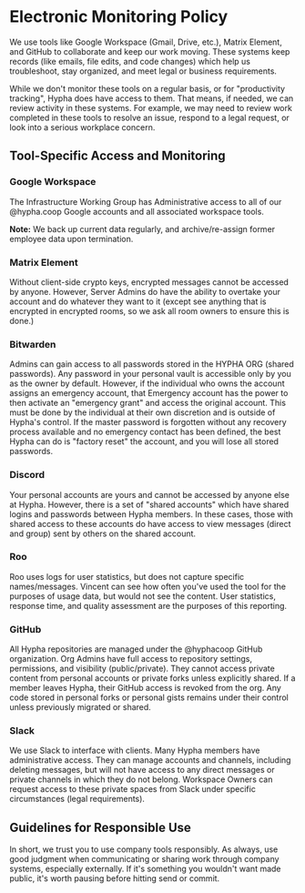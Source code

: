 # Electronic Monitoring Policy

We use tools like Google Workspace (Gmail, Drive, etc.), Matrix Element, and GitHub to collaborate and keep our work moving. These systems keep records (like emails, file edits, and code changes) which help us troubleshoot, stay organized, and meet legal or business requirements.

While we don't monitor these tools on a regular basis, or for "productivity tracking", Hypha does have access to them. That means, if needed, we can review activity in these systems. For example, we may need to review work completed in these tools to resolve an issue, respond to a legal request, or look into a serious workplace concern.

## Tool-Specific Access and Monitoring

### Google Workspace

The Infrastructure Working Group has Administrative access to all of our @hypha.coop Google accounts and all associated workspace tools. 

**Note:** We back up current data regularly, and archive/re-assign former employee data upon termination.

### Matrix Element

Without client-side crypto keys, encrypted messages cannot be accessed by anyone. However, Server Admins do have the ability to overtake your account and do whatever they want to it (except see anything that is encrypted in encrypted rooms, so we ask all room owners to ensure this is done.)

### Bitwarden

Admins can gain access to all passwords stored in the HYPHA ORG (shared passwords). Any password in your personal vault is accessible only by you as the owner by default. However, if the individual who owns the account assigns an emergency account, that Emergency account has the power to then activate an "emergency grant" and access the original account. This must be done by the individual at their own discretion and is outside of Hypha's control. If the master password is forgotten without any recovery process available and no emergency contact has been defined, the best Hypha can do is "factory reset" the account, and you will lose all stored passwords.

### Discord

Your personal accounts are yours and cannot be accessed by anyone else at Hypha. However, there is a set of "shared accounts" which have shared logins and passwords between Hypha members. In these cases, those with shared access to these accounts do have access to view messages (direct and group) sent by others on the shared account.

### Roo

Roo uses logs for user statistics, but does not capture specific names/messages. Vincent can see how often you've used the tool for the purposes of usage data, but would not see the content. User statistics, response time, and quality assessment are the purposes of this reporting.

### GitHub

All Hypha repositories are managed under the @hyphacoop GitHub organization. Org Admins have full access to repository settings, permissions, and visibility (public/private). They cannot access private content from personal accounts or private forks unless explicitly shared. If a member leaves Hypha, their GitHub access is revoked from the org. Any code stored in personal forks or personal gists remains under their control unless previously migrated or shared.

### Slack

We use Slack to interface with clients. Many Hypha members have administrative access. They can manage accounts and channels, including deleting messages, but will not have access to any direct messages or private channels in which they do not belong. Workspace Owners can request access to these private spaces from Slack under specific circumstances (legal requirements).

## Guidelines for Responsible Use

In short, we trust you to use company tools responsibly. As always, use good judgment when communicating or sharing work through company systems, especially externally. If it's something you wouldn't want made public, it's worth pausing before hitting send or commit.